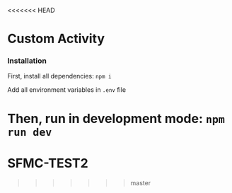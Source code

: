 <<<<<<< HEAD
# Custom Activity

### Installation
First, install all dependencies: `npm i`

Add all environment variables in `.env` file

Then, run in development mode: `npm run dev`
=======
# SFMC-TEST2
>>>>>>> master

